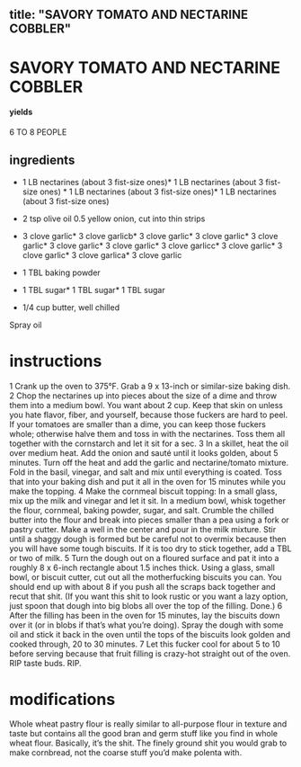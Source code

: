 

	
title: "SAVORY TOMATO AND NECTARINE COBBLER"
---
# SAVORY TOMATO AND NECTARINE COBBLER
#### yields
6 TO 8 PEOPLE
## ingredients
* 1 LB nectarines (about 3 fist-size ones)* 1 LB nectarines (about 3 fist-size ones) * 1 LB nectarines (about 3 fist-size ones)* 1 LB nectarines (about 3 fist-size ones)
* 2 tsp olive oil
0.5 yellow onion, cut into thin strips
* 3 clove garlic* 3 clove garlicb* 3 clove garlic* 3 clove garlic* 3 clove garlic* 3 clove garlic* 3 clove garlic* 3 clove garlicc* 3 clove garlic* 3 clove garlic* 3 clove garlica* 3 clove garlic
* 1 TBL baking powder

* 1 TBL sugar* 1 TBL sugar* 1 TBL sugar
* 1/4 cup butter, well chilled

Spray oil

# instructions
1 Crank up the oven to 375°F. Grab a 9 x 13-inch or similar-size baking dish.
2 Chop the nectarines up into pieces about the size of a dime and throw them into a medium bowl. You want about 2 cup. Keep that skin on unless you hate flavor, fiber, and yourself, because those fuckers are hard to peel. If your tomatoes are smaller than a dime, you can keep those fuckers whole; otherwise halve them and toss in with the nectarines. Toss them all together with the cornstarch and let it sit for a sec.
3 In a skillet, heat the oil over medium heat. Add the onion and sauté until it looks golden, about 5 minutes. Turn off the heat and add the garlic and nectarine/tomato mixture. Fold in the basil, vinegar, and salt and mix until everything is coated. Toss that into your baking dish and put it all in the oven for 15 minutes while you make the topping.
4 Make the cornmeal biscuit topping: In a small glass, mix up the milk and vinegar and let it sit. In a medium bowl, whisk together the flour, cornmeal, baking powder, sugar, and salt. Crumble the chilled butter into the flour and break into pieces smaller than a pea using a fork or pastry cutter. Make a well in the center and pour in the milk mixture. Stir until a shaggy dough is formed but be careful not to overmix because then you will have some tough biscuits. If it is too dry to stick together, add a TBL or two of milk.
5 Turn the dough out on a floured surface and pat it into a roughly 8 x 6-inch rectangle about 1.5 inches thick. Using a glass, small bowl, or biscuit cutter, cut out all the motherfucking biscuits you can. You should end up with about 8 if you push all the scraps back together and recut that shit. (If you want this shit to look rustic or you want a lazy option, just spoon that dough into big blobs all over the top of the filling. Done.)
6 After the filling has been in the oven for 15 minutes, lay the biscuits down over it (or in blobs if that’s what you’re doing). Spray the dough with some oil and stick it back in the oven until the tops of the biscuits look golden and cooked through, 20 to 30 minutes.
7 Let this fucker cool for about 5 to 10 before serving because that fruit filling is crazy-hot straight out of the oven. RIP taste buds. RIP.

# modifications

Whole wheat pastry flour is really similar to all-purpose flour in texture and taste but contains all the good bran and germ stuff like you find in whole wheat flour. Basically, it’s the shit.
 The finely ground shit you would grab to make cornbread, not the coarse stuff you’d make polenta with.
	

